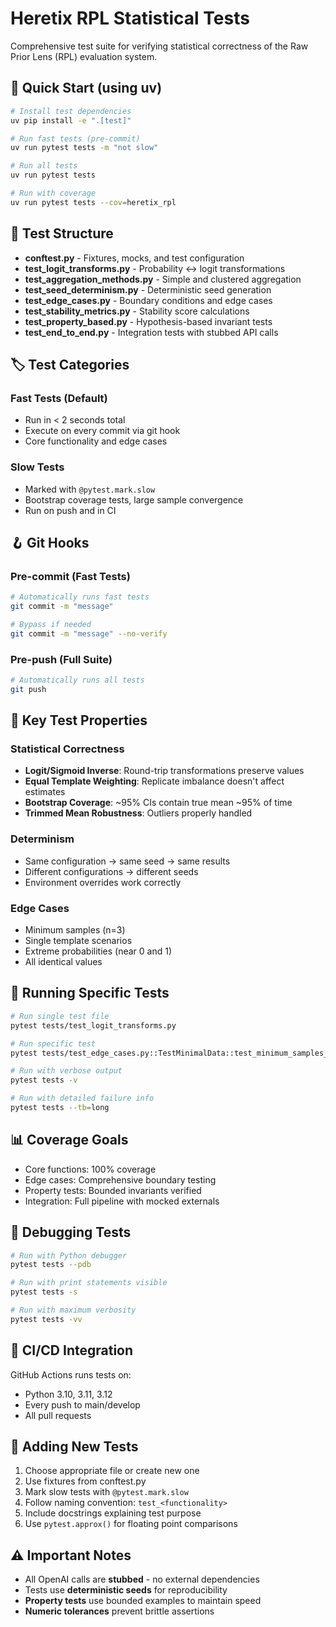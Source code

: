 # Heretix RPL Statistical Tests

Comprehensive test suite for verifying statistical correctness of the Raw Prior Lens (RPL) evaluation system.

## 🏃 Quick Start (using uv)

```bash
# Install test dependencies
uv pip install -e ".[test]"

# Run fast tests (pre-commit)
uv run pytest tests -m "not slow"

# Run all tests
uv run pytest tests

# Run with coverage
uv run pytest tests --cov=heretix_rpl
```

## 📁 Test Structure

- **conftest.py** - Fixtures, mocks, and test configuration
- **test_logit_transforms.py** - Probability ↔ logit transformations
- **test_aggregation_methods.py** - Simple and clustered aggregation
- **test_seed_determinism.py** - Deterministic seed generation
- **test_edge_cases.py** - Boundary conditions and edge cases
- **test_stability_metrics.py** - Stability score calculations
- **test_property_based.py** - Hypothesis-based invariant tests
- **test_end_to_end.py** - Integration tests with stubbed API calls

## 🏷️ Test Categories

### Fast Tests (Default)
- Run in < 2 seconds total
- Execute on every commit via git hook
- Core functionality and edge cases

### Slow Tests
- Marked with `@pytest.mark.slow`
- Bootstrap coverage tests, large sample convergence
- Run on push and in CI

## 🪝 Git Hooks

### Pre-commit (Fast Tests)
```bash
# Automatically runs fast tests
git commit -m "message"

# Bypass if needed
git commit -m "message" --no-verify
```

### Pre-push (Full Suite)
```bash
# Automatically runs all tests
git push
```

## 🧪 Key Test Properties

### Statistical Correctness
- **Logit/Sigmoid Inverse**: Round-trip transformations preserve values
- **Equal Template Weighting**: Replicate imbalance doesn't affect estimates
- **Bootstrap Coverage**: ~95% CIs contain true mean ~95% of time
- **Trimmed Mean Robustness**: Outliers properly handled

### Determinism
- Same configuration → same seed → same results
- Different configurations → different seeds
- Environment overrides work correctly

### Edge Cases
- Minimum samples (n=3)
- Single template scenarios
- Extreme probabilities (near 0 and 1)
- All identical values

## 🔧 Running Specific Tests

```bash
# Run single test file
pytest tests/test_logit_transforms.py

# Run specific test
pytest tests/test_edge_cases.py::TestMinimalData::test_minimum_samples_threshold

# Run with verbose output
pytest tests -v

# Run with detailed failure info
pytest tests --tb=long
```

## 📊 Coverage Goals

- Core functions: 100% coverage
- Edge cases: Comprehensive boundary testing
- Property tests: Bounded invariants verified
- Integration: Full pipeline with mocked externals

## 🐛 Debugging Tests

```bash
# Run with Python debugger
pytest tests --pdb

# Run with print statements visible
pytest tests -s

# Run with maximum verbosity
pytest tests -vv
```

## 🚀 CI/CD Integration

GitHub Actions runs tests on:
- Python 3.10, 3.11, 3.12
- Every push to main/develop
- All pull requests

## 📝 Adding New Tests

1. Choose appropriate file or create new one
2. Use fixtures from conftest.py
3. Mark slow tests with `@pytest.mark.slow`
4. Follow naming convention: `test_<functionality>`
5. Include docstrings explaining test purpose
6. Use `pytest.approx()` for floating point comparisons

## ⚠️ Important Notes

- All OpenAI calls are **stubbed** - no external dependencies
- Tests use **deterministic seeds** for reproducibility
- **Property tests** use bounded examples to maintain speed
- **Numeric tolerances** prevent brittle assertions